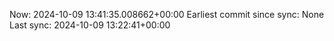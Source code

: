 Now: 2024-10-09 13:41:35.008662+00:00 Earliest commit since sync: None Last sync: 2024-10-09 13:22:41+00:00
